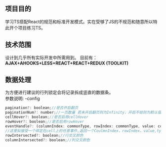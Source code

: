 ## 项目目的
学习TS搭配React的规范和标准开发模式。实在受够了JS的不规范和随意所以特此开个项目练习TS。
## 技术范围
设计到几乎所有实际开发中所需用到。
目前有：
    **AJAX+AHOOKS+LESS+REACT+REACT+REDUX (TOOLKIT)**
## 数据处理
为方便进行建议的行列锁定会将记录拆成竖直的数据条。<br>
参数说明:
-config
```js
pagination?: boolean;//是否开启翻页
paginationNum?: number;//一页数量 若未开启翻页则为Infinity，开启不给则为默认值30
cellHover?: boolean;//是否启用cellHover
rowHover?: boolean;//是否启用rowHover
eventHandle?: (columnIndex: commonType, rowIndex: commonType, value: commonType, type: string)=> void;
//这里拟接受一个绑定在cell上的任意事件,返回一个CoulmnIndex，rowIndex，value,type为类似事件的名称，类似于eventlistener的第一个参数
rowIntersected?: boolean;//行交叉颜色
columnIntersected?: boolean;//列交叉颜色
```


